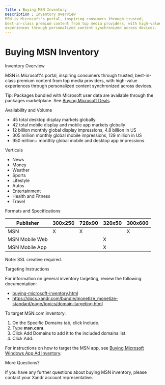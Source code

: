 ```yaml
---
Title : Buying MSN Inventory
Description : Inventory Overview
MSN is Microsoft's portal, inspiring consumers through trusted,
best-in-class premium content from top media providers, with high-value
experiences through personalized content synchronized across devices.
---
```



# Buying MSN Inventory



Inventory Overview

MSN is Microsoft's portal, inspiring consumers through trusted,
best-in-class premium content from top media providers, with high-value
experiences through personalized content synchronized across devices.





Tip: Packages bundled with Microsoft
user data are available through the packages marketplace. See
<a href="buying-microsoft-deals.html" class="xref"
title="You can buy deals from the Microsoft Advertising Exchange and Microsoft’s Australia and New Zealand inventory using our Package Marketplace.">Buying
Microsoft Deals</a>.





Availability and Volume

- 45 total desktop display markets globally
- 42 total mobile display and mobile app markets globally
- 12 billion monthly global display impressions, 4.8 billion in US
- 305 million monthly global mobile impressions, 129 million in US
- 950 million+ monthly global mobile and desktop app impressions

Verticals

- News
- Money
- Weather
- Sports
- Lifestyle
- Autos
- Entertainment
- Health and Fitness
- Travel

Formats and Specifications

<table class="table">
<thead class="thead">
<tr class="header row">
<th id="ID-00007677__entry__1" class="entry">Publisher</th>
<th id="ID-00007677__entry__2" class="entry">300x250</th>
<th id="ID-00007677__entry__3" class="entry">728x90</th>
<th id="ID-00007677__entry__4" class="entry">320x50</th>
<th id="ID-00007677__entry__5" class="entry">300x600</th>
</tr>
</thead>
<tbody class="tbody">
<tr class="odd row">
<td class="entry" headers="ID-00007677__entry__1">MSN</td>
<td class="entry" headers="ID-00007677__entry__2">X</td>
<td class="entry" headers="ID-00007677__entry__3">X</td>
<td class="entry" headers="ID-00007677__entry__4"></td>
<td class="entry" headers="ID-00007677__entry__5">X</td>
</tr>
<tr class="even row">
<td class="entry" headers="ID-00007677__entry__1">MSN Mobile Web</td>
<td class="entry" headers="ID-00007677__entry__2"></td>
<td class="entry" headers="ID-00007677__entry__3"></td>
<td class="entry" headers="ID-00007677__entry__4">X</td>
<td class="entry" headers="ID-00007677__entry__5"></td>
</tr>
<tr class="odd row">
<td class="entry" headers="ID-00007677__entry__1">MSN Mobile App</td>
<td class="entry" headers="ID-00007677__entry__2"></td>
<td class="entry" headers="ID-00007677__entry__3"></td>
<td class="entry" headers="ID-00007677__entry__4">X</td>
<td class="entry" headers="ID-00007677__entry__5"></td>
</tr>
</tbody>
</table>



Note: SSL creative required.



Targeting Instructions



For information on general inventory targeting, review the following
documentation:

- <a href="buying-microsoft-inventory.html"
  class="xref">buying-microsoft-inventory.html</a>
- <a
  href="https://docs.xandr.com/bundle/monetize_monetize-standard/page/topics/domain-targeting.html"
  class="xref"
  target="_blank">https://docs.xandr.com/bundle/monetize_monetize-standard/page/topics/domain-targeting.html</a>





To target MSN.com inventory:

1.  On the Specific Domains tab, click
    Include.
2.  Type **msn.com**.
3.  Click Add Domains to add it to the
    included domains list.
4.  Click Add.



For instructions on how to target the MSN app, see <a
href="https://docs.xandr.com/bundle/monetize_monetize-standard/page/topics/buying-microsoft-windows-3rd-party-appnetwork-inventory.html"
class="xref" target="_blank">Buying Microsoft Windows App Ad
Inventory</a>.

More Questions?

If you have any further questions about buying MSN inventory, please
contact your Xandr account representative.




